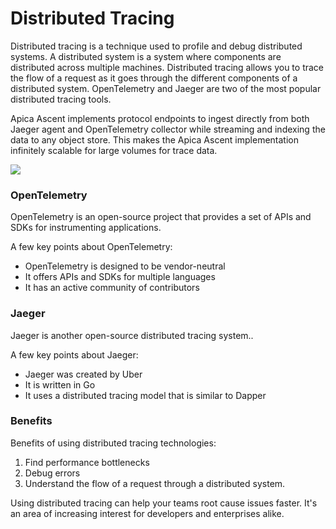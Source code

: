 # Distributed Tracing

Distributed tracing is a technique used to profile and debug distributed systems. A distributed system is a system where components are distributed across multiple machines. Distributed tracing allows you to trace the flow of a request as it goes through the different components of a distributed system. OpenTelemetry and Jaeger are two of the most popular distributed tracing tools.

Apica Ascent implements protocol endpoints to ingest directly from both Jaeger agent and OpenTelemetry collector while streaming and indexing the data to any object store. This makes the Apica Ascent implementation infinitely scalable for large volumes for trace data.

![](../../.gitbook/assets/mermaid-diagram-2022-07-13-210425.png)

### OpenTelemetry

OpenTelemetry is an open-source project that provides a set of APIs and SDKs for instrumenting applications.

A few key points about OpenTelemetry:

* OpenTelemetry is designed to be vendor-neutral
* It offers APIs and SDKs for multiple languages
* It has an active community of contributors

### Jaeger

Jaeger is another open-source distributed tracing system..

A few key points about Jaeger:

* Jaeger was created by Uber
* It is written in Go
* It uses a distributed tracing model that is similar to Dapper

### Benefits

Benefits of using distributed tracing technologies:

1. Find performance bottlenecks
2. Debug errors
3. Understand the flow of a request through a distributed system.

Using distributed tracing can help your teams root cause issues faster. It's an area of increasing interest for developers and enterprises alike.
